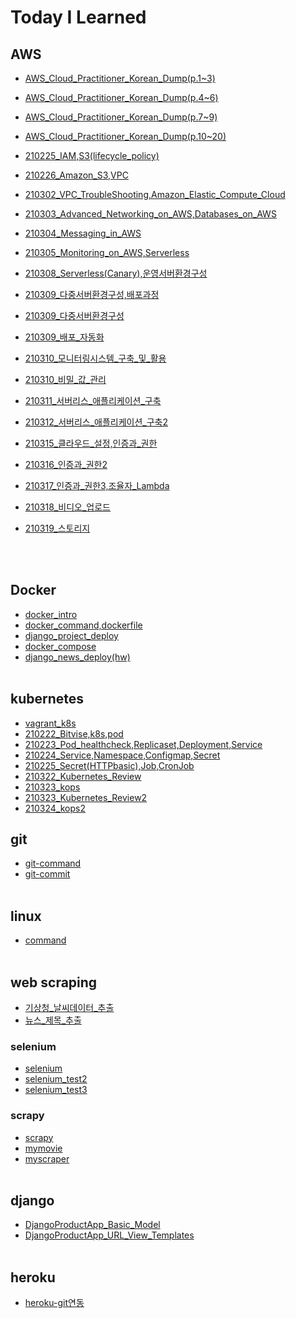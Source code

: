 # Today I Learned

## AWS
- [AWS_Cloud_Practitioner_Korean_Dump(p.1~3)](AWS/AWS_Cloud_Practitioner_Korean_Dump(p.1~3).md)
- [AWS_Cloud_Practitioner_Korean_Dump(p.4~6)](AWS/AWS_Cloud_Practitioner_Korean_Dump(p.4~6).md)
- [AWS_Cloud_Practitioner_Korean_Dump(p.7~9)](AWS/AWS_Cloud_Practitioner_Korean_Dump(p.7~9).md)
- [AWS_Cloud_Practitioner_Korean_Dump(p.10~20)](AWS/AWS_Cloud_Practitioner_Korean_Dump(p.10~20).md)
- [210225_IAM,S3(lifecycle_policy)](AWS/210225_IAM,S3(lifecycle_policy).md)
- [210226_Amazon_S3,VPC](AWS/210226_Amazon_S3,VPC.md)
- [210302_VPC_TroubleShooting,Amazon_Elastic_Compute_Cloud](AWS/210302_VPC_TroubleShooting,Amazon_Elastic_Compute_Cloud.md)
- [210303_Advanced_Networking_on_AWS,Databases_on_AWS](AWS/210303_Advanced_Networking_on_AWS,Databases_on_AWS.md)
- [210304_Messaging_in_AWS](AWS/210304_Messaging_in_AWS.md)
- [210305_Monitoring_on_AWS,Serverless](AWS/210305_Monitoring_on_AWS,Serverless.md)
- [210308_Serverless(Canary),운영서버환경구성](AWS/210308_Serverless(Canary),운영서버환경구성.md)
- [210309_다중서버환경구성,배포과정](AWS/210309_다중서버환경구성,배포과정.md)
- [210309_다중서버환경구성](AWS/210309_다중서버환경구성.md)
- [210309_배포_자동화](AWS/210309_배포_자동화.md)
- [210310_모니터링시스템_구축_및_활용](AWS/210310_모니터링시스템_구축_및_활용.md)
- [210310_비밀_값_관리](AWS/210310_비밀_값_관리.md)
- [210311_서버리스_애플리케이션_구축](AWS/210311_서버리스_애플리케이션_구축.md)
- [210312_서버리스_애플리케이션_구축2](AWS/210312_서버리스_애플리케이션_구축2.md)
- [210315_클라우드_설정,인증과_권한](AWS/210315_클라우드_설정,인증과_권한.md)
- [210316_인증과_권한2](AWS/210316_인증과_권한2.md)
- [210317_인증과_권한3,조율자_Lambda](AWS/210317_인증과_권한3,조율자_Lambda.md)
- [210318_비디오_업로드](AWS/210318_비디오_업로드.md)
- [210319_스토리지](AWS/210319_스토리지.md)

  <br/><br/>

## Docker
- [docker_intro](Docker/docker_intro.md)
- [docker_command,dockerfile](Docker/docker_command,dockerfile.md)
- [django_project_deploy](Docker/django_project_deploy.md)
- [docker_compose](Docker/docker_compose.md)
- [django_news_deploy(hw)](Docker/django_news_deploy(hw).md)
  <br/><br/>

## kubernetes
- [vagrant_k8s](kubernetes/vagrant_k8s.md)
- [210222_Bitvise,k8s,pod](kubernetes/210222_Bitvise,k8s,pod.md)
- [210223_Pod_healthcheck,Replicaset,Deployment,Service](kubernetes/210223_Pod_healthcheck,Replicaset,Deployment,Service.md)
- [210224_Service,Namespace,Configmap,Secret](kubernetes/210224_Service,Namespace,Configmap,Secret.md)
- [210225_Secret(HTTPbasic),Job,CronJob](kubernetes/210225_Secret(HTTPbasic),Job,CronJob.md)
- [210322_Kubernetes_Review](kubernetes/210322_Kubernetes_Review.md)
- [210323_kops](kubernetes/210323_kops.md)
- [210323_Kubernetes_Review2](kubernetes/210323_Kubernetes_Review2.md)
- [210324_kops2](kubernetes/210324_kops2.md)

## git
- [git-command](git/git-command.md)
- [git-commit](git/git-commit.md)
<br/><br/>


## linux
- [command](linux/command.md)
<br/><br/>


## web scraping
- [기상청_날씨데이터_추출](https://github.com/mementohaeri/TIL/blob/master/web_scrapnig/기상청_날씨데이터_추출.ipynb)
- [뉴스_제목_추출](https://github.com/mementohaeri/TIL/blob/master/web_scrapnig/뉴스_제목_추출.ipynb)
### selenium
- [selenium](web_scrapnig/selenium/selenium.md)
- [selenium_test2](web_scrapnig/selenium/selenium_test2.py)
- [selenium_test3](web_scrapnig/selenium/selenium_test3.py)
### scrapy
- [scrapy](web_scrapnig/scrapy/scrapy.md)
- [mymovie](web_scrapnig/scrapy/mymovie)
- [myscraper](web_scrapnig/scrapy/myscraper)
  <br/><br/>


## django
- [DjangoProductApp_Basic_Model](django/DjangoProductApp_Basic_Model.md)
- [DjangoProductApp_URL_View_Templates](django/DjangoProductApp_URL_View_Templates.md)
<br/><br/>

## heroku
- [heroku-git연동](heroku/heroku-git연동.md)

<br/>
